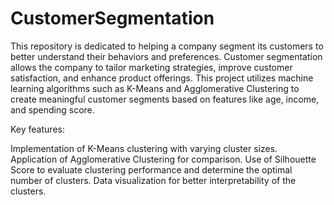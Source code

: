 # CustomerSegmentation

This repository is dedicated to helping a company segment its customers to better understand their behaviors and preferences. Customer segmentation allows the company to tailor marketing strategies, improve customer satisfaction, and enhance product offerings. This project utilizes machine learning algorithms such as K-Means and Agglomerative Clustering to create meaningful customer segments based on features like age, income, and spending score.

Key features:

Implementation of K-Means clustering with varying cluster sizes.
Application of Agglomerative Clustering for comparison.
Use of Silhouette Score to evaluate clustering performance and determine the optimal number of clusters.
Data visualization for better interpretability of the clusters.
